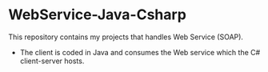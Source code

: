 # WebService-Java-Csharp

This repository contains my projects that handles Web Service (SOAP). 
  - The client is coded in Java and consumes the Web service which the C# client-server hosts.
